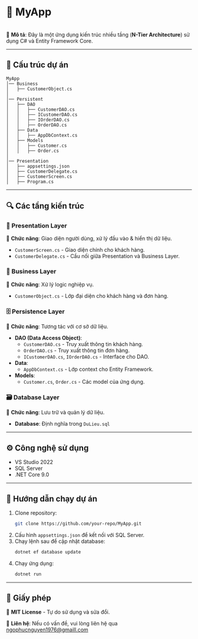 # 📌 MyApp

\
🚀 **Mô tả**: Đây là một ứng dụng kiến trúc nhiều tầng (**N-Tier Architecture**) sử dụng C# và Entity Framework Core.

---

## 📂 Cấu trúc dự án

```
MyApp
│── Business
│   ├── CustomerObject.cs
│
│── Persistent
│   ├── DAO
│   │   ├── CustomerDAO.cs
│   │   ├── ICustomerDAO.cs
│   │   ├── IOrderDAO.cs
│   │   ├── OrderDAO.cs
│   ├── Data
│   │   ├── AppDbContext.cs
│   ├── Models
│   │   ├── Customer.cs
│   │   ├── Order.cs
│
│── Presentation
│   ├── appsettings.json
│   ├── CustomerDelegate.cs
│   ├── CustomerScreen.cs
│   ├── Program.cs
```

---

## 🔍 Các tầng kiến trúc

### 🎨 Presentation Layer

📌 **Chức năng**: Giao diện người dùng, xử lý đầu vào & hiển thị dữ liệu.

- `CustomerScreen.cs` - Giao diện chính cho khách hàng.
- `CustomerDelegate.cs` - Cầu nối giữa Presentation và Business Layer.

### 🧠 Business Layer

📌 **Chức năng**: Xử lý logic nghiệp vụ.

- `CustomerObject.cs` - Lớp đại diện cho khách hàng và đơn hàng.

### 🗄️ Persistence Layer

📌 **Chức năng**: Tương tác với cơ sở dữ liệu.

- **DAO (Data Access Object)**:
  - `CustomerDAO.cs` - Truy xuất thông tin khách hàng.
  - `OrderDAO.cs` - Truy xuất thông tin đơn hàng.
  - `ICustomerDAO.cs`, `IOrderDAO.cs` - Interface cho DAO.
- **Data**:
  - `AppDbContext.cs` - Lớp context cho Entity Framework.
- **Models**:
  - `Customer.cs`, `Order.cs` - Các model của ứng dụng.

### 🗃️ Database Layer

📌 **Chức năng**: Lưu trữ và quản lý dữ liệu.

- **Database**: Định nghĩa trong `DuLieu.sql`

---

## ⚙️ Công nghệ sử dụng

- VS Studio 2022
- SQL Server
- .NET Core 9.0

---

## 🚀 Hướng dẫn chạy dự án

1. Clone repository:
   ```sh
   git clone https://github.com/your-repo/MyApp.git
   ```
2. Cấu hình `appsettings.json` để kết nối với SQL Server.
3. Chạy lệnh sau để cập nhật database:
   ```sh
   dotnet ef database update
   ```
4. Chạy ứng dụng:
   ```sh
   dotnet run
   ```

---

## 📜 Giấy phép

🔖 **MIT License** - Tự do sử dụng và sửa đổi.

📩 **Liên hệ**: Nếu có vấn đề, vui lòng liên hệ qua [ngophucnguyen1976@gmaill.com](mailto\:ngophucnguyen1976@gmaill.com)
